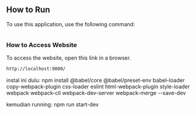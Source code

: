 

## How to Run
To use this application, use the following command:
```bash


```
### How to Access Website
To access the website, open this link in a browser.
```bash
http://localhost:9000/
```


 instal ini dulu:
npm install @babel/core @babel/preset-env babel-loader copy-webpack-plugin css-loader eslint html-webpack-plugin style-loader webpack webpack-cli webpack-dev-server webpack-merge --save-dev

kemudian running:
npm run start-dev
